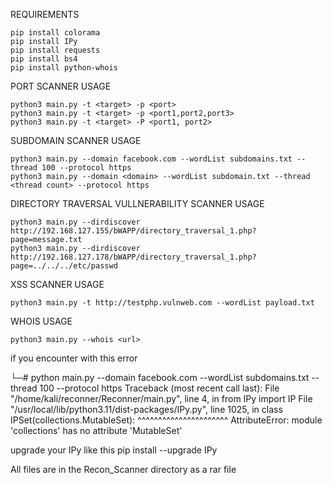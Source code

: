 REQUIREMENTS

    pip install colorama
    pip install IPy
    pip install requests
    pip install bs4
    pip install python-whois

PORT SCANNER USAGE
    
    python3 main.py -t <target> -p <port>                    
    python3 main.py -t <target> -p <port1,port2,port3>       
    python3 main.py -t <target> -P <port1, port2>            
    
SUBDOMAIN SCANNER USAGE
    
    python3 main.py --domain facebook.com --wordList subdomains.txt --thread 100 --protocol https 
    python3 main.py --domain <domain> --wordList subdomain.txt --thread <thread count> --protocol https 
    
DIRECTORY TRAVERSAL VULLNERABILITY SCANNER USAGE
    
    python3 main.py --dirdiscover http://192.168.127.155/bWAPP/directory_traversal_1.php?page=message.txt
    python3 main.py --dirdiscover http://192.168.127.178/bWAPP/directory_traversal_1.php?page=../../../etc/passwd
    
XSS SCANNER USAGE
    
    python3 main.py -t http://testphp.vulnweb.com --wordList payload.txt 
    
WHOIS USAGE

    python3 main.py --whois <url>

if you encounter with this error 

└─# python main.py --domain facebook.com --wordList subdomains.txt --thread 100 --protocol https 
Traceback (most recent call last):
  File "/home/kali/reconner/Reconner/main.py", line 4, in <module>
    from IPy import IP
  File "/usr/local/lib/python3.11/dist-packages/IPy.py", line 1025, in <module>
    class IPSet(collections.MutableSet):
                ^^^^^^^^^^^^^^^^^^^^^^
AttributeError: module 'collections' has no attribute 'MutableSet'
                                                                                                                                                                                                                                            
upgrade your IPy like this 
pip install --upgrade IPy

    
All files are in the Recon_Scanner directory as a rar file 
